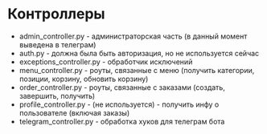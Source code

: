 # Контроллеры

- admin_controller.py - администраторская часть (в данный момент выведена в телеграм)
- auth.py - должна была быть авторизация, но не используется сейчас
- exceptions_controller.py - обработчик исключений
- menu_controller.py - роуты, связанные с меню (получить категории, позиции, корзину, обновить корзину)
- order_controller.py - роуты, связанные с заказами (создать, завершить, получить)
- profile_controller.py - (не используется) - получить инфу о пользователе (включая заказы)
- telegram_controller.py - обработка хуков для телеграм бота